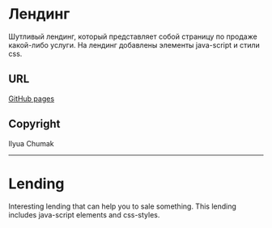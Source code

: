 # Лендинг
Шутливый лендинг, который представляет собой страницу по продаже какой-либо услуги. 
На лендинг добавлены элементы java-script и стили css.

## URL
[GitHub pages](https://ilyua.github.io/landing/)
## Copyright

Ilyua Chumak

--------------------------

# Lending
Interesting lending that can help you to sale something.
This lending includes java-script elements and css-styles.
